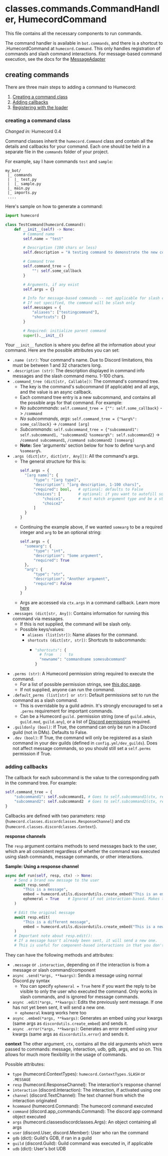 # classes.commands.CommandHandler, HumecordCommand

This file contains all the necessary components to run commands.

The command handler is available in `bot.commands`, and there is a shortcut to .HumecordCommand at `humecord.Command`.
This only handles registration of commands and slash command interactions. For message-based command execution,
see the docs for the [MessageAdapter](./messageadapter.md)

## creating commands

There are three main steps to adding a command to Humecord:
1. [Creating a command class](#creating-a-command-class)
2. [Adding callbacks](#adding-callbacks)
3. [Registering with the loader](#registering-with-the-loader)

### creating a command class

*Changed in:* Humecord 0.4

Command classes inherit the `humecord.Command` class and contain all the details and callbacks for your command.
Each one should be held in a separate file in the `commands` folder of your project.

For example, say I have commands `test` and `sample`:
```
my_bot/
 |_ commands
 |  |_ test.py
 |  |_ sample.py
 |_ main.py
 |_ imports.py
 ....
 ```

Here's sample on how to generate a command:
```py
import humecord

class TestCommand(humecord.Command):
    def __init__(self) -> None:
        # Command name
        self.name = "test"

        # Description (100 chars or less)
        self.description = "A testing command to demonstrate the new command format."

        # Command tree
        self.command_tree = {
            "": self.some_callback
        }

        # Arguments, if any exist
        self.args = {}

        # Info for message-based commands -- not applicable for slash commands
        # If not specified, the command will be slash only
        self.messages = {
            "aliases": ["testingcommand"],
            "shortcuts": {}
        }

        # Required: initialize parent command
        super().__init__()
```

Your `__init__` function is where you define all the information about your command.
Here are the possible attributes you can set:
* `.name (str)`: Your command's name. Due to Discord limitations, this must be between 1 and 32 characters long.
* `.description (str)`: The description displayed in command info messages and the slash command menu. 1-100 chars.
* `.command_tree (dict[str, Callable])`: The command's command tree.
    * The key is the command's subcommand (if applicable) and all args, and the value is an async callback.
    * Each command tree entry is a new subcommand, and contains all the possible args for that command. For example:
    * *No subcommands*: `self.command_tree = {"": self.some_callback}` -> `/command`
    * *No subcommands, args*: `self.command_tree = {"%arg%": some_callback}` -> `/command [arg]`
    * *Subcommands*: `self.subcommand_tree = {"subcommand1": self.subcommand1, "subcommand2 %somearg%": self.subcommand2}` -> `/command subcommand1`, `/command subcommand2 [somearg]`
    * **Note:** See 'arguments' section below for how to define `%arg%` and `%somearg%`.
* `.args (dict[str, dict[str, Any]])`: All the command's args.
    * The general structure for this is:
      ```py
      self.args = {
        "[arg name]": {
            "type": "[arg type]",
            "description": "[arg description, 1-100 chars]",
            "required": bool,   # optional: defaults to False
            "choices": [        # optional: if you want to autofill some choices
                "choice1",      # must match argument type and be a string, integer, or number
                "choice2"
            ]
        }
      }
      ```
    * Continuing the example above, if we wanted `somearg` to be a required integer and `arg` to be an optional string:
      ```py
      self.args = {
        "somearg": {
            "type": "int",
            "description": "Some argument",
            "required": True
        },
        "arg": {
            "type": "str",
            "description": "Another argument",
            "required": False
        }
      }
      ```
    * Args are accessed via `ctx.args` in a command callback. Learn more [here](#command-arguments)
* `.messages (dict[str, Any])`: Contains information for running this command via messages.
    * If this is not supplied, the command will be slash only.
    * Possible keys/values:
        * `aliases (list[str])`: Name aliases for the command.
        * `shortcuts (dict[str, str])`: Shortcuts to subcommands:
            * ```py
              "shortcuts": {
                # from   :   to
                "newname": "commandname somesubcommand"
              }
              ```
* `.perms (str)`: A Humecord permission string required to execute the command.
    * For a list of possible permission strings, see [this doc page](../misc/permissions.md).
    * If not supplied, anyone can run the command.
* `.default_perms (list[str] or str)`: Default permissions set to run the command as a slash command.
    * This is overridable by a guild admin. It's strongly encouraged to set a `.perms` requirement for important commands.
    * Can be a Humecord `guild.` permission string (one of `guild.admin`, `guild.mod`, `guild.any`), or a list of [Discord permissions](https://discordpy.readthedocs.io/en/stable/api.html#permissions) required.
* `.guildonly (bool)`: If True, the command can only be run in a Discord guild (not in DMs). Defaults to False.
* `.dev (bool)`: If True, the command will only be registered as a slash command in your dev guilds (defined in `config.yml/dev_guilds`). Does not affect message commands, so you should still set a `self.perms` permission if True.

### adding callbacks
The callback for each subcommand is the value to the corresponding path in the command tree. For example:
```py
self.command_tree = {
    "subcommand1": self.subcommand1, # Goes to self.subcommand1(ctx, resp)
    "subcommand2": self.subcommand2  # Goes to self.subcommand2(ctx, resp)
}
```

Callbacks are defined with two parameters: resp (`humecord.classes.discordclasses.ResponseChannel`) and ctx (`humecord.classes.discordclasses.Context`).

**response channels**

The `resp` argument contains methods to send messages back to the user, which are all consistent regardless of whether the command was executed using slash commands, message commands, or other interactions.

__Sample: Using a response channel__
```py
async def run(self, resp, ctx) -> None:
    # Send a brand new message to the user
    await resp.send(
        "This is a message",
        embed = humecord.utils.discordutils.create_embed("This is an embed"),
        ephemeral = True    # Ignored if not interaction-based. Makes the message display to only the sender.
    )

    # Edit the original message
    await resp.edit(
        "This is a different message",
        embed = humecord.utils.discordutils.create_embed("This is a new embed")
    )
    # Important note about resp.edit():
    # If a message hasn't already been sent, it will send a new one.
    # This is useful for component-based interactions in that you don't have to keep track of whether or not a message has been sent yet.
```
They can have the following methods and attributes:
* `.message` or `.interaction`, depending on if the interaction is from a message or slash command/component
* `async .send(*args, **kwargs)`: Sends a message using normal Discord.py syntax
    * You can specify `ephemeral = True` here if you want the reply to be visible to only the user who executed the command. Only works in slash commands, and is ignored for message commands.
* `async .edit(*args, **kwargs)`: Edits the previously sent message. If one has not yet been sent, it will send a new one.
    * `ephemeral` kwarg works here too
* `async .embed(*args, **kwargs)`: Generates an embed using your kwargs (same args as `discordutils.create_embed`) and sends it.
* `async .error(*args, **kwargs)`: Generates an error embed using your kwargs (same args as `discordutils.error`) and sends it.

**context**
The other argument, `ctx`, contains all the old arguments which were passed to commands: message, interaction, udb, gdb, args, and so on.
This allows for much more flexibility in the usage of commands.

Possible attributes:
* `type` (humecord.ContextTypes): `humecord.ContextTypes.SLASH` or `.MESSAGE`
* `resp` (humecord.ResponseChannel): The interaction's response channel
* `interaction` (discord.Interaction): The interaction, if activated using one
* `channel` (discord.TextChannel): The text channel from which the interaction originated
* `hcommand` (humecord.Command): The humecord command executed
* `command` (discord.app_commands.Command): The discord app command object executed
* `args` (humecord.classesdiscordclasses.Args): An object containing all args
* `user` (discord.User, discord.Member): User who ran the command
* `gdb` (dict): Guild's GDB, if ran in a guild
* `guild` (discord.Guild): Guild command was executed in, if applicable
* `udb` (dict): User's bot UDB
